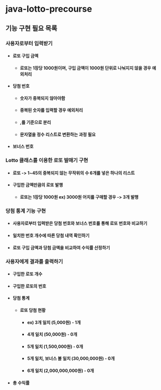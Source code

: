 # java-lotto-precourse
## 기능 구현 필요 목록
### 사용자로부터 입력받기
  + #### 로또 구입 금액
    + #### 로또는 1장당 1000원이며, 구입 금액이 1000원 단위로 나눠지지 않을 경우 예외처리
  + #### 당첨 번호
    + #### 숫자가 중복되지 않아야함
    + #### 중복된 숫자를 입력할 경우 예외처리
    + #### ,를 기준으로 분리
    + #### 문자열을 정수 리스트로 변환하는 과정 필요
  + #### 보너스 번호
### Lotto 클래스를 이용한 로또 발매기 구현
  + #### 로또 -> 1~45의 중복되지 않는 무작위의 수 6개를 넣은 하나의 리스트
  + #### 구입한 금액만큼의 로또 발행
    + #### 로또는 1장당 1000원 ex) 3000원 어치를 구매할 경우 -> 3개 발행
### 당첨 통계 기능 구현
  + #### 사용자로부터 입력받은 당첨 번호와 보너스 번호를 통해 로또 번호와 비교하기
  + #### 일치한 번호 개수에 따른 당첨 내역 확인하기
  + #### 로또 구입 금액과 당첨 금액을 비교하여 수익률 산정하기
### 사용자에게 결과를 출력하기
  + #### 구입한 로또 개수
  + #### 구입한 로또의 번호
  + #### 당첨 통계
    + #### 로또 당첨 현황
      + #### ex) 3개 일치 (5,000원) - 1개
      + #### 4개 일치 (50,000원) - 0개
      + #### 5개 일치 (1,500,000원) - 0개
      + #### 5개 일치, 보너스 볼 일치 (30,000,000원) - 0개
      + #### 6개 일치 (2,000,000,000원) - 0개
  + #### 총 수익률
